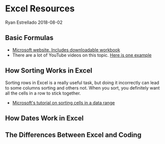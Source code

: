 Excel Resources
================
Ryan Estrellado
2018-08-02

Basic Formulas
--------------

-   [Microsoft website. Includes downloadable workbook](https://support.office.com/en-us/article/overview-of-formulas-in-excel-ecfdc708-9162-49e8-b993-c311f47ca173)
-   There are a lot of YouTube videos on this topic. [Here is one example](https://youtu.be/1naiWCWfSt4)

How Sorting Works in Excel
--------------------------

Sorting rows in Excel is a really useful task, but doing it incorrectly can lead to some columns sorting and others not. When you sort, you definitely want all the cells in a row to stick together.

-   [Microsoft's tutorial on sorting cells in a data range](https://support.office.com/en-us/article/sort-data-in-a-range-or-table-62d0b95d-2a90-4610-a6ae-2e545c4a4654)

How Dates Work in Excel
-----------------------

The Differences Between Excel and Coding
----------------------------------------
